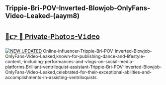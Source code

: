 ## Trippie-Bri-POV-Inverted-Blowjob-OnlyFans-Video-Leaked-(aaym8)


# <h2><a href="https://mediaupload.pro?-19M">🔗👉 🔴 Private-P𝚑ot𝚘𝚜-V𝚒d𝚎o</a></h2>

[![NEW UPDATED](https://i.imgur.com/0qMVB7G.gif)](https://mediaupload.pro?-19M)
Online-influencer-Trippie-Bri-POV-Inverted-Blowjob-OnlyFans-Video-Leaked,known-for-publishing-dance-and-lifestyle-content,-including-performances-and-vlogs-on-social-media-platforms.Brilliant-ventriloquist-assistant-Trippie-Bri-POV-Inverted-Blowjob-OnlyFans-Video-Leaked,celebrated-for-their-exceptional-abilities-and-accomplishments-in-assisting-ventriloquists.  